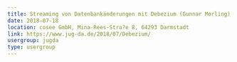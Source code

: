 ```yaml
---
title: Streaming von Datenbankänderungen mit Debezium (Gunnar Morling)
date: 2018-07-18
location: cosee GmbH, Mina-Rees-Stra?e 8, 64293 Darmstadt
link: https://www.jug-da.de/2018/07/Debezium/
usergroup: jugda
type: usergroup
---
```

